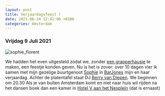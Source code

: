 ```yaml
---
layout: post
title: Verjaardagsfeest !
date: 2021-06-24 12:41:00 +0100
categories: Amsterdam
---
```


### Vrijdag 9 Juli 2021

![sophie_florent](https://prisse.net/sophie_florent.jpg)

We hadden het even uitgesteld zodat we, zonder [een grapperhausje](https://www.nrc.nl/nieuws/2020/09/07/minister-grapperhaus-moet-bruidegom-grapperhaus-laten-vervolgen-a4011036) te maken, een feestje konden geven. Nu is het is zover: over 10 dagen vier ik samen met mijn gezelige buurtgenoot [Sophie](https://sophievanoostvoorn.wordpress.com/) in [BarJones](http://www.barjones.nl/) mijn en haar verjaardag. Achter de platentafel staat DJ [Berry van Diepen](https://www.parool.nl/kunst-media/deze-platen-neemt-dj-berry-van-diepen-mee-naar-een-onbewoond-eiland~badedece/?referrer=https%3A%2F%2Fwww.prisse.nl%2F). We beginnen om 20.30
Als je van buiten Amsterdam komt en niet naar huis wil rijden na het dansen boek dan een kamer in [Hotel V aan het Nesplein](https://nesplein.hotelv.com/) (dat is ernaast)
